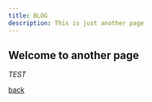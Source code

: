 ```yaml
---
title: BLOG
description: This is just another page
---
```


## Welcome to another page

_TEST_

[back](./)
